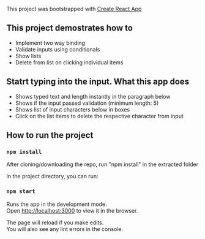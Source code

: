 This project was bootstrapped with [Create React App](https://github.com/facebookincubator/create-react-app)

## This project demostrates how to
* Implement two way binding 
* Validate inputs using conditionals
* Show lists
* Delete from list on clicking individual items 

## Statrt typing into the input. What this app does
* Shows typed text and length instantly in the paragraph below 
* Shows if the input passed validation (minimum length: 5)
* Shows list of input characters below in boxes 
* Click on the list items to delete the respective character from input 

## How to run the project

### `npm install`
After cloning/downloading the repo, run "npm install" in the extracted folder

In the project directory, you can run:

### `npm start`

Runs the app in the development mode.<br>
Open [http://localhost:3000](http://localhost:3000) to view it in the browser.

The page will reload if you make edits.<br>
You will also see any lint errors in the console.



